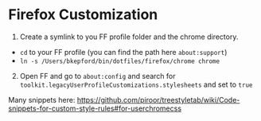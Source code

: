 # Firefox Customization

1. Create a symlink to you FF profile folder and the chrome directory.
  - `cd` to your FF profile (you can find the path here `about:support`)
  - `ln -s /Users/bkepford/bin/dotfiles/firefox/chrome chrome`
2. Open FF and go to `about:config` and search for `toolkit.legacyUserProfileCustomizations.stylesheets` and set to `true`

Many snippets here:
https://github.com/piroor/treestyletab/wiki/Code-snippets-for-custom-style-rules#for-userchromecss
